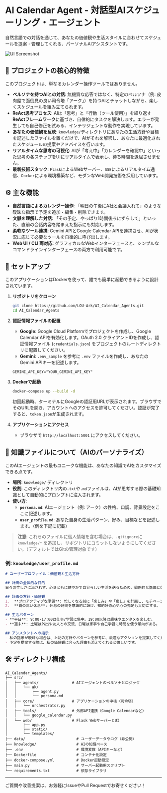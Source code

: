 # AI Calendar Agent - 対話型AIスケジューリング・エージェント

自然言語での対話を通じて、あなたの価値観や生活スタイルに合わせてスケジュールを提案・管理してくれる、パーソナルAIアシスタントです。

![UI Screenshot](https://raw.githubusercontent.com/LOU-Ark/AI_Calendar_Agents/docs/ui_screenshot.png) <!-- ここにUIのスクリーンショット画像のパスを記載 -->

## 🌟 プロジェクトの核心的特徴

このプロジェクトは、単なるカレンダー操作ツールではありません。

-   **ペルソナを持つAIとの対話**: 無機質な応答ではなく、特定のペルソナ（例: 皮肉屋で面倒見の良い司令塔「アーク」）を持つAIとチャットしながら、楽しくスケジュールを組み立てられます。
-   **ReAct思考プロセス**: AIは「思考」と「行動（ツール使用）」を繰り返す**ReActフレームワーク**に基づき、自律的にタスクを解決します。エラーが発生しても自己修正を試みる、インテリジェントな動作を実現しています。
-   **あなたの価値観を反映**: `knowledge/`ディレクトリにあなたの生活方針や目標を記述したファイルを置くだけで、AIがそれを解釈し、あなたに最適化されたスケジュールの提案やアドバイスを行います。
-   **リアルタイムな思考の可視化**: AIが「考え中」「カレンダーを確認中」といった思考の各ステップをUIにリアルタイムで表示し、待ち時間を退屈させません。
-   **最新技術スタック**: `Flask`によるWebサーバー、`SSE`によるリアルタイム通信、`Docker`による環境構築など、モダンなWeb開発技術を採用しています。

## ⚙️ 主な機能

-   **自然言語によるカレンダー操作**: 「明日の午後にA社と会議入れて」のような曖昧な指示で予定を追加・編集・削除できます。
-   **文脈を理解した対話**: 「その予定、やっぱり1時間後ろにずらして」といった、直前の会話内容を踏まえた指示にも対応します。
-   **柔軟なツール連携**: Gemini APIとGoogle Calendar APIを連携させ、AIが状況に応じて必要なツールを自律的に呼び出します。
-   **Web UI / CLI 両対応**: グラフィカルなWebインターフェースと、シンプルなコマンドラインインターフェースの両方で利用可能です。

## 🚀 セットアップ

このアプリケーションはDockerを使って、誰でも簡単に起動できるように設計されています。

1.  **リポジトリをクローン**
    ```sh
    git clone https://github.com/LOU-Ark/AI_Calendar_Agents.git
    cd AI_Calendar_Agents
    ```

2.  **認証情報ファイルの配置**
    *   **Google**: Google Cloud Platformでプロジェクトを作成し、Google Calendar APIを有効化します。OAuth 2.0 クライアントIDを作成し、認証情報ファイル (`credentials.json`) をプロジェクトのルートディレクトリに配置してください。
    *   **Gemini**: `.env_sample` を参考に `.env` ファイルを作成し、あなたのGemini APIキーを記述します。
      ```
      GEMINI_API_KEY="YOUR_GEMINI_API_KEY"
      ```

3.  **Dockerで起動**
    ```sh
    docker-compose up --build -d
    ```
    初回起動時、ターミナルにGoogleの認証用URLが表示されます。ブラウザでそのURLを開き、アカウントへのアクセスを許可してください。認証が完了すると、`token.json`が生成されます。

4.  **アプリケーションにアクセス**
    *   ブラウザで `http://localhost:5001` にアクセスしてください。

## 🧠 知識ファイルについて（AIのパーソナライズ）

このAIエージェントの最もユニークな機能は、あなたの知識でAIをカスタマイズできる点です。

-   **場所**: `knowledge/` ディレクトリ
-   **役割**: このディレクトリ内の`.txt`や`.md`ファイルは、AIが思考する際の基礎知識として自動的にプロンプトに注入されます。
-   **使い方**:
    *   **`persona.md`**: AIエージェント（例: アーク）の性格、口調、背景設定をここに記述します。
    *   **`user_profile.md`**: あなた自身の生活パターン、好み、目標などを記述します。（例を下記に記載）

> **注意**: これらのファイルに個人情報を含む場合は、`.gitignore`に `knowledge/*` を追加し、リポジトリにコミットしないようにしてください。（デフォルトではGitの管理対象です）

### 例: `knowledge/user_profile.md`
```markdown
# ユーザープロファイル：価値観と生活方針

## 計画の全体的な目的
日々の忙しさに流されず、心身ともに健やかで自分らしい生活を送るための、戦略的な準備と休息を確保すること。

## 計画の方針・価値観
1.  **プロアクティブな準備**: 忙しくなる前に「楽しみ」や「癒し」を計画し、モチベーションを維持する。
2.  **質の高い休息**: 休息の時間を意識的に設け、知的好奇心や心の充足も大切にする。

## 生活パターン
- **平日**: 9:00-17:00は仕事/学習に集中。19:00以降は趣味やエンタメを楽しむ。
- **週末**: 土曜は外出や友人との交流、日曜は家事や自己学習に時間を使う傾向がある。

## アシスタントへの指示
- 私の指示が曖昧な場合は、上記の方針やパターンを参考に、最適なアクションを提案してください。
- 予定を提案する際は、私の価値観に合った理由も添えてくれると嬉しいです。
```

## 🛠️ ディレクトリ構成
```
AI_Calendar_Agents/
├── src/
│   ├── agents/               # AIエージェントのペルソナとロジック
│   │   └── ak/
│   │       ├── agent.py
│   │       └── persona.md
│   ├── core/                 # アプリケーションの中核（司令塔）
│   │   └── orchestrator.py
│   ├── tools/                # 外部API連携（Google Calendarなど）
│   │   └── google_calendar.py
│   └── web/                  # Flask WebサーバーとUI
│       ├── app.py
│       ├── static/
│       └── templates/
├── data/                       # ユーザーデータやログ（非公開）
├── knowledge/                  # AIの知識ベース
├── .env                        # 環境変数（APIキーなど）
├── Dockerfile                  # コンテナ化設定
├── docker-compose.yml          # Docker起動設定
├── main.py                     # サーバー起動用スクリプト
└── requirements.txt            # 依存ライブラリ
```

---

ご質問や改善提案は、お気軽にIssueやPull Requestでお寄せください！
